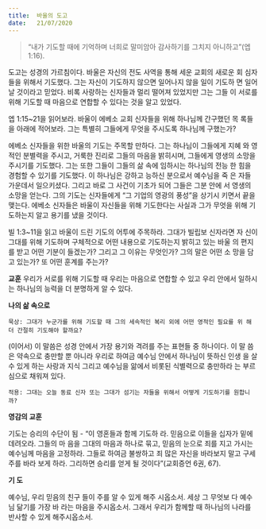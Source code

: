 ```yaml
---
title:  바울의 도고
date:   21/07/2020
---
```


> <p></p>
> “내가 기도할 때에 기억하며 너희로 말미암아 감사하기를 그치지 아니하고”(엡 1:16).

도고는 성경의 가르침이다. 바울은 자신의 전도 사역을 통해 세운 교회의 새로운 회 심자들을 위해서 기도했다. 그는 자신이 기도하지 않으면 일어나지 않을 일이 기도하 면 일어날 것이라고 믿었다. 비록 사랑하는 신자들과 멀리 떨어져 있었지만 그는 그들 이 서로를 위해 기도할 때 마음으로 연합할 수 있다는 것을 알고 있었다.

엡 1:15~21을 읽어보라. 바울이 에베소 교회 신자들을 위해 하나님께 간구했던 목 록들을 아래에 적어보라. 그는 특별히 그들에게 무엇을 주시도록 하나님께 구했는가?
 
에베소 신자들을 위한 바울의 기도는 주목할 만하다. 그는 하나님이 그들에게 지혜 와 영적인 분별력을 주시고, 거룩한 진리로 그들의 마음을 밝히시며, 그들에게 영생의 소망을 주시기를 기도했다. 그는 또한 그들이 그들의 삶 속에 임하시는 하나님의 전능 한 힘을 경험할 수 있기를 기도했다. 이 하나님은 강하고 능하신 분으로서 예수님을 죽 은 자들 가운데서 일으키셨다. 그리고 바로 그 사건이 기초가 되어 그들은 그분 안에 서 영생의 소망을 얻는다. 그의 기도는 신자들에게 “그 기업의 영광의 풍성”을 상기시 키면서 끝을 맺는다. 에베소 신자들은 바울이 자신들을 위해 기도한다는 사실과 그가 무엇을 위해 기도하는지 알고 용기를 냈을 것이다.

빌 1:3~11을 읽고 바울이 드린 기도의 어투에 주목하라. 그대가 빌립보 신자라면 자 신이 그대를 위해 기도하며 구체적으로 어떤 내용으로 기도하는지 밝히고 있는 바울 의 편지를 받고 어떤 기분이 들겠는가? 그리고 그 이유는 무엇인가? 그의 말은 어떤 소 망을 담고 있는가? 또 어떤 훈계를 주는가?

**교훈** 우리가 서로를 위해 기도할 때 우리는 마음으로 연합할 수 있고 우리 안에서 일하시는 하나님의 능력을 더 분명하게 알 수 있다.

**나의 삶 속으로**

`묵상: 그대가 누군가를 위해 기도할 때 그의 세속적인 복리 외에 어떤 영적인 필요를 위 해 더 간절히 기도해야 할까요?`

(이어서) 이 말씀은 성경 안에서 가장 용기와 격려를 주는 표현들 중 하나이다. 이 말 씀은 약속으로 충만할 뿐 아니라 우리로 하여금 예수님 안에서 하나님이 뜻하신 인생 을 살 수 있게 하는 사랑과 지식 그리고 예수님을 앎에서 비롯된 식별력으로 충만하라 는 부르심으로 채워져 있다.

`적용: 그대는 오늘 동료 신자 또는 그대가 섬기는 자들을 위해서 어떻게 기도하기를 원합니까?`

**영감의 교훈**

기도는 승리의 수단이 됨 - “이 영혼들과 함께 기도하 라. 믿음으로 이들을 십자가 밑에 데려오라. 그들의 마 음을 그대의 마음과 하나로 묶고, 믿음의 눈으로 죄를 지고 가시는 예수님께 마음을 고정하라. 그들로 하여금 불쌍하고 죄 많은 자신을 바라보지 말고 구세주를 바라 보게 하라. 그리하면 승리를 얻게 될 것이다”(교회증언 6권, 67).

**기 도**

예수님, 우리 믿음의 친구 들이 주를 알 수 있게 해주 시옵소서. 세상 그 무엇보 다 예수님 닮기를 가장 바 라는 마음을 주시옵소서. 그래서 우리가 함께할 때 하나님의 나라를 반사할 수 있게 해주시옵소서.